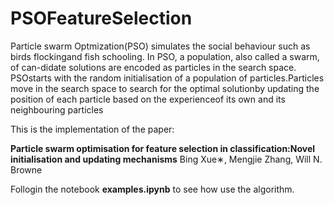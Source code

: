 # PSOFeatureSelection

Particle swarm Optmization(PSO) simulates the social behaviour such as birds flockingand fish schooling. In PSO, a population, also called a swarm, of can-didate solutions are encoded as particles in the search space. PSOstarts with the random initialisation of a population of particles.Particles move in the search space to search for the optimal solutionby updating the position of each particle based on the experienceof its own and its neighbouring particles

This is the implementation of the paper:

**Particle swarm optimisation for feature selection in classification:Novel initialisation and updating mechanisms**
Bing Xue∗, Mengjie Zhang, Will N. Browne

Follogin the notebook **examples.ipynb** to see how use the algorithm.

